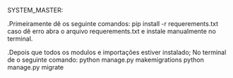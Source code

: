 SYSTEM_MASTER:

.Primeiramente dê os seguinte comandos:
pip install -r requerements.txt
caso dê erro abra o arquivo requerements.txt e instale manualmente no terminal.

.Depois que todos os modulos e importações estiver instalado; No terminal de o seguinte comando:
python manage.py makemigrations
python manage.py migrate


